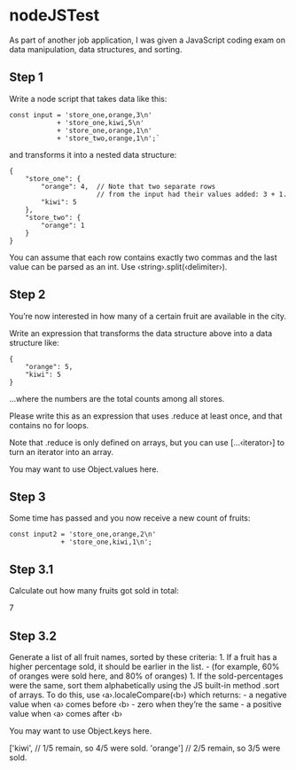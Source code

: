 # nodeJSTest

As part of another job application, I was given a JavaScript coding exam on data manipulation, data structures, and sorting.

## Step 1
Write a node script that takes data like this:

```
const input = 'store_one,orange,3\n'
            + 'store_one,kiwi,5\n'
            + 'store_one,orange,1\n'
            + 'store_two,orange,1\n';`
```
and transforms it into a nested data structure:
```
{
    "store_one": {
        "orange": 4,  // Note that two separate rows
                      // from the input had their values added: 3 + 1.
        "kiwi": 5
    },
    "store_two": {
        "orange": 1
    }
}
```
You can assume that each row contains exactly two commas and the last value can be parsed as an int. Use ‹string›.split(‹delimiter›).

## Step 2
You’re now interested in how many of a certain fruit are available in the city.

Write an expression that transforms the data structure above into a data structure like:
```
{
    "orange": 5,
    "kiwi": 5
}
```
…where the numbers are the total counts among all stores.

Please write this as an expression that uses .reduce at least once, and that contains no for loops.

Note that .reduce is only defined on arrays, but you can use [...‹iterator›] to turn an iterator into an array.

You may want to use Object.values here.

## Step 3
Some time has passed and you now receive a new count of fruits:
```
const input2 = 'store_one,orange,2\n'
             + 'store_one,kiwi,1\n';
```
## Step 3.1
Calculate out how many fruits got sold in total:

7

## Step 3.2
Generate a list of all fruit names, sorted by these criteria: 1. If a fruit has a higher percentage sold, it should be earlier in the list. - (for example, 60% of oranges were sold here, and 80% of oranges) 1. If the sold-percentages were the same, sort them alphabetically using the JS built-in method .sort of arrays.
To do this, use ‹a›.localeCompare(‹b›) which returns: - a negative value when ‹a› comes before ‹b› - zero when they’re the same - a positive value when ‹a› comes after ‹b›

You may want to use Object.keys here.

['kiwi',   // 1/5 remain, so 4/5 were sold.
 'orange'] // 2/5 remain, so 3/5 were sold.
